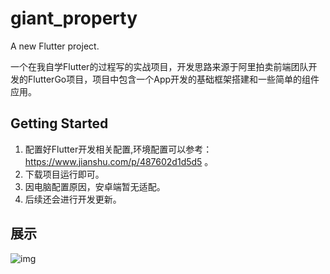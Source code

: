 # giant_property

A new Flutter project.

一个在我自学Flutter的过程写的实战项目，开发思路来源于阿里拍卖前端团队开发的FlutterGo项目，项目中包含一个App开发的基础框架搭建和一些简单的组件应用。

## Getting Started

1. 配置好Flutter开发相关配置,环境配置可以参考：https://www.jianshu.com/p/487602d1d5d5 。
2. 下载项目运行即可。
3. 因电脑配置原因，安卓端暂无适配。
4. 后续还会进行开发更新。
## 展示

![img](https://github.com/SionChen/WisdomProperty/blob/master/QQ20190620-171509-HD.gif)
